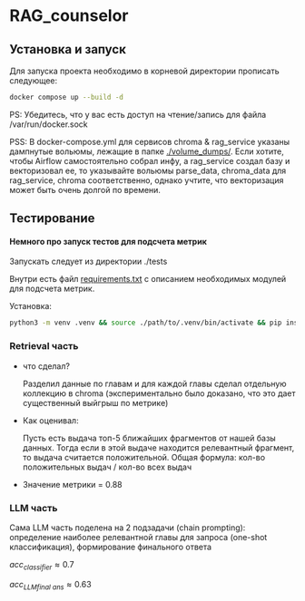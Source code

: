 # RAG_counselor

## Установка и запуск
Для запуска проекта необходимо в корневой директории прописать следующее:
```bash
docker compose up --build -d
```

PS: Убедитесь, что у вас есть доступ на чтение/запись для файла /var/run/docker.sock

PSS:
В docker-compose.yml для сервисов chroma & rag_service указаны дампнутые вольюмы, лежащие в папке [./volume_dumps/](./volume_dumps). Если хотите, чтобы Airflow самостоятельно собрал инфу, а rag_service создал базу и векторизовал ее, то указывайте вольюмы parse_data, chroma_data для rag_service, chroma соответственно, однако учтите, что векторизация может быть очень долгой по времени.

## Тестирование
#### Немного про запуск тестов для подсчета метрик
Запускать следует из директории ./tests

Внутри есть файл [requirements.txt](./tests/requirements.txt) с описанием необходимых модулей для подсчета метрик.

Установка: 
```bash
python3 -m venv .venv && source ./path/to/.venv/bin/activate && pip install -r requirements.txt
```
### Retrieval часть
* что сделал?
  
  Разделил данные по главам и для каждой главы сделал отдельную коллекцию в chroma (экспериментально было доказано, что это дает существенный выйгрыш по метрике)
  
* Как оценивал:
  
  Пусть есть выдача топ-5 ближайших фрагментов от нашей базы данных. Тогда если в этой выдаче находится релевантный фрагмент, то выдача считается положительной. Общая формула: кол-во положительных выдач / кол-во всех выдач

* Значение метрики = 0.88 

### LLM часть

Сама LLM часть поделена на 2 подзадачи (chain prompting): определение наиболее релевантной главы для запроса (one-shot классификация), формирование финального ответа

$acc_{classifier}\approx0.7$

$acc_{LLM final\ ans}\approx0.63$


  